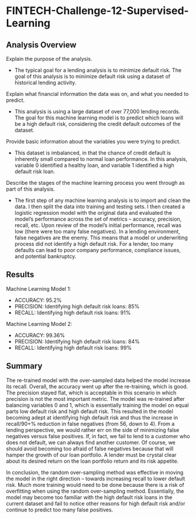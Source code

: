 # FINTECH-Challenge-12-Supervised-Learning

## Analysis Overview

Explain the purpose of the analysis.

*  The typical goal for a lending analysis is to minimize default risk.  The goal of this analysis is to minimize default risk using a dataset of historical lending activity.  


Explain what financial information the data was on, and what you needed to predict.

*  This analysis is using a large dataset of over 77,000 lending records.  The goal for this machine learning model is to predict which loans will be a high default risk, considering the credit default outcomes of the dataset.


Provide basic information about the variables you were trying to predict.

*  This dataset is imbalanced, in that the chance of credit default is inherently small compared to normal loan performance.  In this analysis, variable 0 identified a healthy loan, and variable 1 identified a high default risk loan.


Describe the stages of the machine learning process you went through as part of this analysis.

*  The first step of any machine learning analysis is to import and clean the data.  I then split the data into training and testing sets.  I then created a logistic regression model with the original data and evaluated the model’s performance across the set of metrics – accuracy, precision, recall, etc.  Upon review of the model’s initial performance, recall was low (there were too many false negatives).  In a lending environment, false negatives are the enemy.  This means that a model or underwriting process did not identify a high default risk.  For a lender, too many defaults can lead to poor company performance, compliance issues, and potential bankruptcy.


## Results

Machine Learning Model 1:

* ACCURACY:  95.2%
* PRECISION:  Identifying high default risk loans:  85%
* RECALL:  Identifying high default risk loans:  91%


Machine Learning Model 2:

* ACCURACY:  99.36%
* PRECISION:  Identifying high default risk loans:  84%
* RECALL:  Identifying high default risk loans:  99%


## Summary

The re-trained model with the over-sampled data helped the model increase its recall.  Overall, the accuracy went up after the re-training, which is good.  The precision stayed flat, which is acceptable in this scenario in which precision is not the most important metric.  The model was re-trained after balancing variables 0 and 1, which is essentially training the model on equal parts low default risk and high default risk.  This resulted in the model becoming adept at identifying high default risk and thus the increase in recall/90+% reduction in false negatives (from 56, down to 4).  From a lending perspective, we would rather err on the side of minimizing false negatives versus false positives.  If, in fact, we fail to lend to a customer who does not default, we can always find another customer.  Of course, we should avoid becoming too afraid of false negatives because that will hamper the growth of our loan portfolio.  A lender must be crystal clear about its desired return on the loan portfolio return and its risk appetite.

In conclusion, the random over-sampling method was effective in moving the model in the right direction – towards increasing recall to lower default risk.  Much more training would need to be done because there is a risk of overfitting when using the random over-sampling method.  Essentially, the model may become too familiar with the high default risk loans in the current dataset and fail to notice other reasons for high default risk and/or continue to predict too many false positives.  
